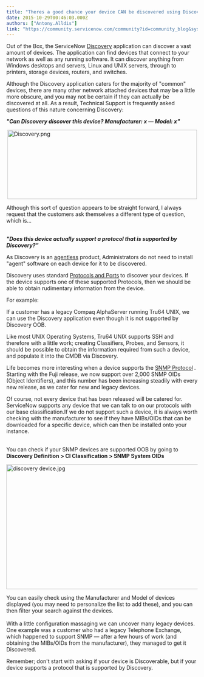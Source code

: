 ```yaml
---
title: "Theres a good chance your device CAN be discovered using Discovery"
date: 2015-10-29T00:46:03.000Z
authors: ["Antony.Alldis"]
link: "https://community.servicenow.com/community?id=community_blog&sys_id=a3dd6ae9dbd0dbc01dcaf3231f9619e7"
---
```

<p><span class="activityupdategroup">Out of the Box, the ServiceNow <a title="ki.servicenow.com/index.php?title=Book:Discovery#gsc.tab=0" href="http://wiki.servicenow.com/index.php?title=Book:Discovery#gsc.tab=0">Discovery</a></span><span lang="EN-US" style="font-size: 9.0pt;"></span> <span class="activityupdategroup">application can discover a vast amount of devices. The application can find devices that connect to your network as well as any running software. It can discover anything from Windows desktops and servers, Linux and UNIX servers, through to printers, storage devices, routers, and switches.</span></p><p></p><p><span class="activityupdategroup">Although the Discovery application caters for the majority of "common" devices, there are many other network attached devices that may be a little more obscure, and you may not be certain if they can actually be discovered at all. As a result, Technical Support is frequently asked questions of this nature concerning Discovery: </span></p><p></p><p><strong><span class="activityupdategroup"><em>"Can Discovery discover this device? Manufacturer: x — Model: x"</em></span></strong></p><p></p><p></p><p><img  __jive_id="34589" alt="Discovery.png" class="image-1 jive-image" height="182" src="289034c2db98dfc068c1fb651f9619fe.iix" style="display: block; margin-left: auto; margin-right: auto; width: 499px; height: 182.083140877598px;" width="499"/></p><p></p><p><span class="activityupdategroup">Although this sort of question appears to be straight forward, I always request that the customers ask themselves a different type of question, which is…</span></p><p><br/><strong> <span class="activityupdategroup"><em>"Does this device actually support a protocol that is supported by Discovery?" </em></span></strong></p><p></p><p><span class="activityupdategroup">As Discovery is an <a title="ki.servicenow.com/index.php?title=Getting_Started_with_Agentless_Discovery#gsc.tab=0" href="http://wiki.servicenow.com/index.php?title=Getting_Started_with_Agentless_Discovery#gsc.tab=0">agentless</a> product,</span><span lang="EN-US" style="font-size: 9.0pt;"> </span><span class="activityupdategroup"> Administrators do not need to install "agent" software on each device for it to be discovered. </span></p><p></p><p><span class="activityupdategroup">Discovery uses standard <a title="ki.servicenow.com/index.php?title=Discovery_Ports_and_Protocols#gsc.tab=0" href="http://wiki.servicenow.com/index.php?title=Discovery_Ports_and_Protocols#gsc.tab=0">Protocols and Ports</a></span><span lang="EN-US" style="font-size: 9.0pt;"> </span><span class="activityupdategroup">to discover your devices. If the device supports one of these supported Protocols, then we should be able to obtain rudimentary information from the device. </span></p><p>For example:</p><p></p><p>If a customer has a legacy Compaq AlphaServer running Tru64 UNIX, we can use the Discovery application even though it is not supported by Discovery OOB.</p><p></p><p>Like most UNIX Operating Systems, Tru64 UNIX supports SSH and therefore with a little work; creating Classifiers, Probes, and Sensors, it should be possible to obtain the information required from such a device, and populate it into the CMDB via Discovery.</p><p></p><p>Life becomes more interesting when a device supports the <a title="ki.servicenow.com/index.php?title=SNMP_Probe#gsc.tab=0" href="http://wiki.servicenow.com/index.php?title=SNMP_Probe#gsc.tab=0">SNMP Protocol</a><span lang="EN-US" style="font-size: 9.0pt;"> </span>. Starting with the Fuji release, we now support over 2,000 SNMP OIDs (Object Identifiers), and this number has been increasing steadily with every new release, as we cater for new and legacy devices.</p><p></p><p>Of course, not every device that has been released will be catered for. ServiceNow supports any device that we can talk to on our protocols with our base classification.If we do not support such a device, it is always worth checking with the manufacturer to see if they have MIBs/OIDs that can be downloaded for a specific device, which can then be installed onto your instance.</p><p><br/><span class="activityupdategroup">You can check if your SNMP devices are supported OOB by going to <strong>Discovery Definition &gt; CI Classification &gt; SNMP System OIDs</strong></span><span lang="EN-US" style="font-size: 9.0pt;"></span></p><p><img   alt="discovery device.jpg" class="image-2 jive-image" height="328" src="b871dc82db549fc068c1fb651f961926.iix" style="display: block; margin-left: auto; margin-right: auto; height: 328px; width: 830.040816326531px;" width="830"/></p><p></p><p></p><p><span class="activityupdategroup">You can easily check using the Manufacturer and Model of devices displayed (you may need to personalize the list to add these), and you can then filter your search against the devices. </span><br/> <br/><span class="activityupdategroup">With a little configuration massaging we can uncover many legacy devices. One example was a customer who had a legacy Telephone Exchange, which happened to support SNMP — after a few hours of work (and obtaining the MIBs/OIDs from the manufacturer), they managed to get it Discovered.   </span></p><p></p><p><span class="activityupdategroup">Remember; don't start with asking if your device is Discoverable, but if your device supports a protocol that is supported by Discovery.</span></p>